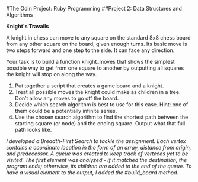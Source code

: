 #The Odin Project: Ruby Programming
##Project 2: Data Structures and Algorithms

**Knight's Travails**

A knight in chess can move to any square on the standard 8x8 chess board from any other square on the board, given enough turns. Its basic move is two steps forward and one step to the side. It can face any direction.

Your task is to build a function knight_moves that shows the simplest possible way to get from one square to another by outputting all squares the knight will stop on along the way.


1. Put together a script that creates a game board and a knight.
2. Treat all possible moves the knight could make as children in a tree. Don’t allow any moves to go off the board.
3. Decide which search algorithm is best to use for this case. Hint: one of them could be a potentially infinite series.
4. Use the chosen search algorithm to find the shortest path between the starting square (or node) and the ending square. Output what that full path looks like.

*I developed a Breadth-First Search to tackle the assignment. Each vertex contains a coordinate location in the form of an array, distance from origin, and predecessor. A queue was created to keep track of verteces yet to be visited. The first element was analyzed - if it matched the destination, the program ends; otherwise, its children are added to the end of the queue. To have a visual element to the output, I added the #build_board method.*